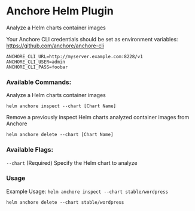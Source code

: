 # Anchore Helm Plugin

Analyze a Helm charts container images

Your Anchore CLI credentials should be set as environment variables: https://github.com/anchore/anchore-cli

```
ANCHORE_CLI_URL=http://myserver.example.com:8228/v1
ANCHORE_CLI_USER=admin
ANCHORE_CLI_PASS=foobar
```

### Available Commands:
Analyze a Helm charts container images

`helm anchore inspect --chart [Chart Name]`

Remove a previously inspect Helm charts analyzed container images from Anchore

`helm anchore delete --chart [Chart Name]`

### Available Flags:
`--chart`          (Required) Specify the Helm chart to analyze

### Usage
Example Usage:
`helm anchore inspect --chart stable/wordpress`

`helm anchore delete --chart stable/wordpress`